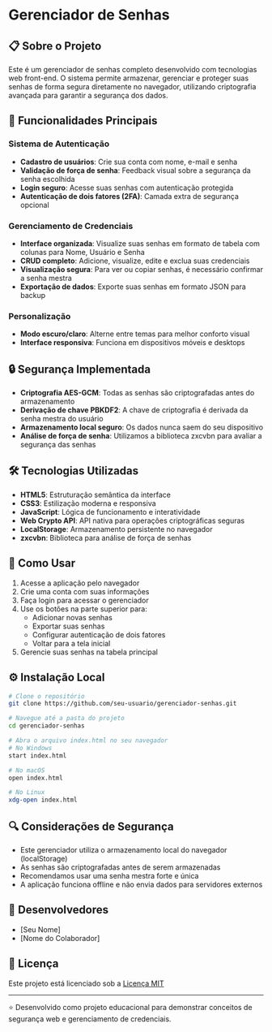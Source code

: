 # Gerenciador de Senhas

## 📋 Sobre o Projeto
Este é um gerenciador de senhas completo desenvolvido com tecnologias web front-end. O sistema permite armazenar, gerenciar e proteger suas senhas de forma segura diretamente no navegador, utilizando criptografia avançada para garantir a segurança dos dados.

## 🔐 Funcionalidades Principais

### Sistema de Autenticação
- **Cadastro de usuários**: Crie sua conta com nome, e-mail e senha
- **Validação de força de senha**: Feedback visual sobre a segurança da senha escolhida
- **Login seguro**: Acesse suas senhas com autenticação protegida
- **Autenticação de dois fatores (2FA)**: Camada extra de segurança opcional

### Gerenciamento de Credenciais
- **Interface organizada**: Visualize suas senhas em formato de tabela com colunas para Nome, Usuário e Senha
- **CRUD completo**: Adicione, visualize, edite e exclua suas credenciais
- **Visualização segura**: Para ver ou copiar senhas, é necessário confirmar a senha mestra
- **Exportação de dados**: Exporte suas senhas em formato JSON para backup

### Personalização
- **Modo escuro/claro**: Alterne entre temas para melhor conforto visual
- **Interface responsiva**: Funciona em dispositivos móveis e desktops

## 🔒 Segurança Implementada
- **Criptografia AES-GCM**: Todas as senhas são criptografadas antes do armazenamento
- **Derivação de chave PBKDF2**: A chave de criptografia é derivada da senha mestra do usuário
- **Armazenamento local seguro**: Os dados nunca saem do seu dispositivo
- **Análise de força de senha**: Utilizamos a biblioteca zxcvbn para avaliar a segurança das senhas

## 🛠️ Tecnologias Utilizadas
- **HTML5**: Estruturação semântica da interface
- **CSS3**: Estilização moderna e responsiva
- **JavaScript**: Lógica de funcionamento e interatividade
- **Web Crypto API**: API nativa para operações criptográficas seguras
- **LocalStorage**: Armazenamento persistente no navegador
- **zxcvbn**: Biblioteca para análise de força de senhas

## 📱 Como Usar
1. Acesse a aplicação pelo navegador
2. Crie uma conta com suas informações
3. Faça login para acessar o gerenciador
4. Use os botões na parte superior para:
   - Adicionar novas senhas
   - Exportar suas senhas
   - Configurar autenticação de dois fatores
   - Voltar para a tela inicial
5. Gerencie suas senhas na tabela principal

## ⚙️ Instalação Local
```bash
# Clone o repositório
git clone https://github.com/seu-usuario/gerenciador-senhas.git

# Navegue até a pasta do projeto
cd gerenciador-senhas

# Abra o arquivo index.html no seu navegador
# No Windows
start index.html

# No macOS
open index.html

# No Linux
xdg-open index.html
```

## 🔍 Considerações de Segurança
- Este gerenciador utiliza o armazenamento local do navegador (localStorage)
- As senhas são criptografadas antes de serem armazenadas
- Recomendamos usar uma senha mestra forte e única
- A aplicação funciona offline e não envia dados para servidores externos

## 👥 Desenvolvedores
- [Seu Nome]
- [Nome do Colaborador]

## 📄 Licença
Este projeto está licenciado sob a [Licença MIT](LICENSE)

---

⭐ Desenvolvido como projeto educacional para demonstrar conceitos de segurança web e gerenciamento de credenciais.